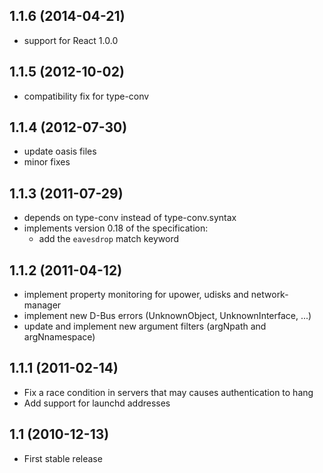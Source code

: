 1.1.6 (2014-04-21)
------------------

* support for React 1.0.0

1.1.5 (2012-10-02)
------------------

* compatibility fix for type-conv

1.1.4 (2012-07-30)
------------------

* update oasis files
* minor fixes

1.1.3 (2011-07-29)
------------------

* depends on type-conv instead of type-conv.syntax
* implements version 0.18 of the specification:
    * add the `eavesdrop` match keyword

1.1.2 (2011-04-12)
------------------

* implement property monitoring for upower, udisks and network-manager
* implement new D-Bus errors (UnknownObject, UnknownInterface, ...)
* update and implement new argument filters (argNpath and argNnamespace)

1.1.1 (2011-02-14)
------------------

* Fix a race condition in servers that may causes authentication to hang
* Add support for launchd addresses

1.1 (2010-12-13)
----------------

  * First stable release
